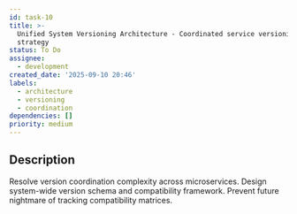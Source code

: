 ```yaml
---
id: task-10
title: >-
  Unified System Versioning Architecture - Coordinated service versioning
  strategy
status: To Do
assignee:
  - development
created_date: '2025-09-10 20:46'
labels:
  - architecture
  - versioning
  - coordination
dependencies: []
priority: medium
---
```


## Description

Resolve version coordination complexity across microservices. Design system-wide version schema and compatibility framework. Prevent future nightmare of tracking compatibility matrices.
